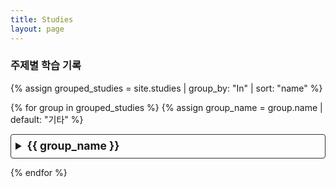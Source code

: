 ```yaml
---
title: Studies
layout: page
---
```


### 주제별 학습 기록

{% assign grouped_studies = site.studies | group_by: "In" | sort: "name" %}

{% for group in grouped_studies %}
  {% assign group_name = group.name | default: "기타" %}
  <details>
    <summary>{{ group_name }}</summary>
    <ul class="post-list">
      {% assign items_sorted = group.items | sort: "title" %}
      {% for item in items_sorted %}
        <li>
          <h4>
            <a class="post-link" href="{{ item.url | relative_url }}">
              {{ item.title }}
            </a>
          </h4>
          {%- if item.author -%}
            <span class="post-meta">by {{ item.author }}</span>
          {%- endif -%}
          <p>{{ item.content | strip_html | truncatewords: 50 }}</p>
        </li>
      {% endfor %}
    </ul>
  </details>
{% endfor %}

<style>
  details {
    border: 1px solid #333;
    border-radius: 4px;
    padding: 0.5em 0.5em 0;
    margin-bottom: 1em;
  }

  summary {
    font-size: 1.25em;
    font-weight: bold;
    margin: -0.5em -0.5em 0;
    padding: 0.5em;
    cursor: pointer;
  }

  details[open] {
    padding: 0.5em;
  }

  details[open] summary {
    border-bottom: 1px solid #333;
    margin-bottom: 0.5em;
  }

  .post-list {
    list-style: none;
    padding-left: 0;
  }

  .post-list li {
    margin-bottom: 1.5em;
  }

  .post-list h4 {
    margin-bottom: 0.2em;
  }

  .post-list p {
    margin-top: 0;
    color: #ccc;
  }
</style>
